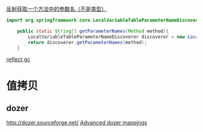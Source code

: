 
[反射获取一个方法中的参数名（不是类型）](http://www.cnblogs.com/guangshan/p/4660564.html)


```java
import org.springframework.core.LocalVariableTableParameterNameDiscoverer;

    public static String[] getParameterNames(Method method){
        LocalVariableTableParameterNameDiscoverer discoverer = new LocalVariableTableParameterNameDiscoverer();
        return discoverer.getParameterNames(method);
    }
```

[reflect gc](http://mp.weixin.qq.com/s/5H6UHcP6kvR2X5hTj_SBjA)


# 值拷贝
## dozer
http://dozer.sourceforge.net/
[Advanced dozer mappings](https://www.tikalk.com/posts/2013/06/11/advanced-dozer-mappings/)




